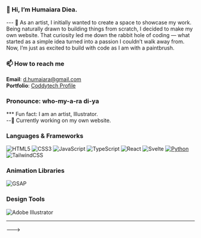 ### 👋 Hi, I’m Humaiara Diea.<br>
--- 🎨 As an artist, I initially wanted to create a space to showcase my work. Being naturally drawn to building things from scratch, I decided to make my own website. That curiosity led me   down the rabbit hole of coding — what started as a simple idea turned into a passion I couldn’t walk away from. Now, I’m just as excited to build with code as I am with a paintbrush.<br>
### 📫 How to reach me  
**Email**: [d.humaiara@gmail.com](mailto:d.humaiara@gmail.com)  
**Portfolio**: [Coddytech Profile](https://coddy.tech/profile)  
### Pronounce: who-my-a-ra   di-ya <br>
*** Fun fact: I am an artist, Illustrator. <br>
--🚧 Currently working on my own website. <br>

### Languages & Frameworks

![HTML5](https://img.shields.io/badge/HTML5-E34F26?style=for-the-badge&logo=html5&logoColor=white)
![CSS3](https://img.shields.io/badge/CSS3-1572B6?style=for-the-badge&logo=css3&logoColor=white)
![JavaScript](https://img.shields.io/badge/JavaScript-F7DF1E?style=for-the-badge&logo=javascript&logoColor=black)
![TypeScript](https://img.shields.io/badge/TypeScript-3178C6?style=for-the-badge&logo=typescript&logoColor=white)
![React](https://img.shields.io/badge/-React-61DAFB?logo=react&logoColor=white&style=for-the-badge)
![Svelte](https://img.shields.io/badge/Svelte-FF3E00?style=for-the-badge&logo=svelte&logoColor=white)
[![Python](https://img.shields.io/badge/Python-3776AB?style=for-the-badge&logo=python&logoColor=white)](https://www.python.org/)
![TailwindCSS](https://img.shields.io/badge/Tailwind_CSS-38B2AC?style=for-the-badge&logo=tailwind-css&logoColor=white)



### Animation Libraries

![GSAP](https://img.shields.io/badge/GSAP-88CE02?style=for-the-badge&logo=greensock&logoColor=black)


### Design Tools

![Adobe Illustrator](https://img.shields.io/badge/Adobe%20Illustrator-FF9A00?style=for-the-badge&logo=adobe-illustrator&logoColor=white)

---

<!---
HumaiaraD/HumaiaraD is a ✨ special ✨ repository because its `README.md` (this file) appears on your GitHub profile.
--->
--->
